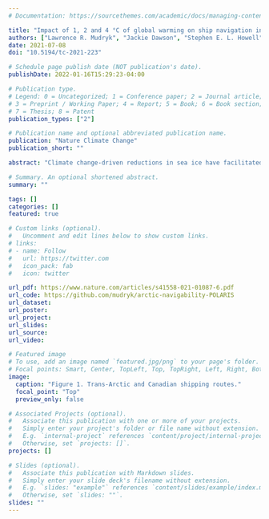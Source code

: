 ```yaml
---
# Documentation: https://sourcethemes.com/academic/docs/managing-content/

title: "Impact of 1, 2 and 4 °C of global warming on ship navigation in the Canadian Arctic"
authors: ["Lawrence R. Mudryk", "Jackie Dawson", "Stephen E. L. Howell", "Chris Derksen", "Thomas A. Zagnon", "Mike Brady"]
date: 2021-07-08
doi: "10.5194/tc-2021-223"

# Schedule page publish date (NOT publication's date).
publishDate: 2022-01-16T15:29:23-04:00

# Publication type.
# Legend: 0 = Uncategorized; 1 = Conference paper; 2 = Journal article;
# 3 = Preprint / Working Paper; 4 = Report; 5 = Book; 6 = Book section;
# 7 = Thesis; 8 = Patent
publication_types: ["2"]

# Publication name and optional abbreviated publication name.
publication: "Nature Climate Change"
publication_short: ""

abstract: "Climate change-driven reductions in sea ice have facilitated increased shipping traffic volumes across the Arctic. Here, we use climate model simulations to investigate changing navigability in the Canadian Arctic for major trade routes and coastal community resupply under 1, 2 and 4 °C of global warming above pre-industrial levels, on the basis of operational Polar Code regulations. Profound shifts in ship-accessible season length are projected across the Canadian Arctic, with the largest increases in the Beaufort region (100–200 d at 2 °C to 200–300 d at 4 °C). Projections along the Northwest Passage and Arctic Bridge trade routes indicate 100% navigation probability for part of the year, regardless of vessel type, above 2 °C of global warming. Along some major trade routes, substantial increases to season length are possible if operators assume additional risk and operate under marginally unsafe conditions. Local changes in accessibility for maritime resupply depend strongly on community location."

# Summary. An optional shortened abstract.
summary: ""

tags: []
categories: []
featured: true

# Custom links (optional).
#   Uncomment and edit lines below to show custom links.
# links:
# - name: Follow
#   url: https://twitter.com
#   icon_pack: fab
#   icon: twitter

url_pdf: https://www.nature.com/articles/s41558-021-01087-6.pdf
url_code: https://github.com/mudryk/arctic-navigability-POLARIS
url_dataset:
url_poster:
url_project:
url_slides:
url_source:
url_video:

# Featured image
# To use, add an image named `featured.jpg/png` to your page's folder. 
# Focal points: Smart, Center, TopLeft, Top, TopRight, Left, Right, BottomLeft, Bottom, BottomRight.
image:
  caption: "Figure 1. Trans-Arctic and Canadian shipping routes."
  focal_point: "Top"
  preview_only: false

# Associated Projects (optional).
#   Associate this publication with one or more of your projects.
#   Simply enter your project's folder or file name without extension.
#   E.g. `internal-project` references `content/project/internal-project/index.md`.
#   Otherwise, set `projects: []`.
projects: []

# Slides (optional).
#   Associate this publication with Markdown slides.
#   Simply enter your slide deck's filename without extension.
#   E.g. `slides: "example"` references `content/slides/example/index.md`.
#   Otherwise, set `slides: ""`.
slides: ""
---
```

